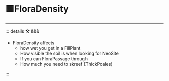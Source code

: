 # 🟩<eko>FloraDensity</eko>

---

<!-- =================================================== -->
<!-- =================================================== -->
<!-- =================================================== -->
<!-- =================================================== -->
<!-- =================================================== -->
::: details 🛠 <dev>&&&</dev>

- FloraDensity affects
    - how wet you get in a FillPlant
    - How visible the soil is when looking for NeoSite
    - If you can FloraPassage through
    - How much you need to skreef (ThickPoales)

:::
